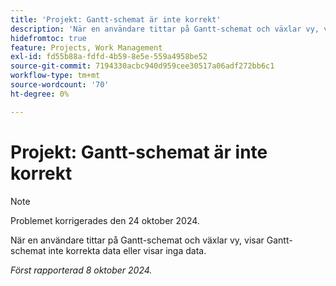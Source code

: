 ```yaml
---
title: 'Projekt: Gantt-schemat är inte korrekt'
description: 'När en användare tittar på Gantt-schemat och växlar vy, visar Gantt-schemat inte korrekta data eller visar inga data. '
hidefromtoc: true
feature: Projects, Work Management
exl-id: fd55b88a-fdfd-4b59-8e5e-559a4958be52
source-git-commit: 7194330acbc940d959cee30517a06adf272bb6c1
workflow-type: tm+mt
source-wordcount: '70'
ht-degree: 0%

---
```


# Projekt: Gantt-schemat är inte korrekt

>[!NOTE]
>
>Problemet korrigerades den 24 oktober 2024.

När en användare tittar på Gantt-schemat och växlar vy, visar Gantt-schemat inte korrekta data eller visar inga data.

_Först rapporterad 8 oktober 2024._
